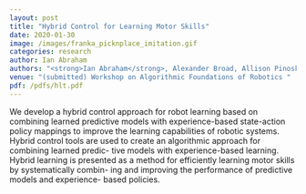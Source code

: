 ```yaml
---
layout: post
title: "Hybrid Control for Learning Motor Skills"
date: 2020-01-30
image: /images/franka_picknplace_imitation.gif
categories: research
author: Ian Abraham
authors: "<strong>Ian Abraham</strong>, Alexander Broad, Allison Pinosky, Brenna Argall, Todd Murphey"
venue: "(submitted) Workshop on Algorithmic Foundations of Robotics "
pdf: /pdfs/hlt.pdf
---
```



We develop a hybrid control approach for robot learning based on combining learned predictive models with
experience-based state-action policy mappings to improve the learning capabilities of robotic systems. Hybrid
control tools are used to create an algorithmic approach for combining learned predic- tive models with
experience-based learning. Hybrid learning is presented as a method for efficiently learning motor skills by
systematically combin- ing and improving the performance of predictive models and experience- based policies.

